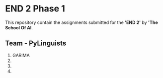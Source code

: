 # END 2 Phase 1

This repository contain the assignments submitted for the **'END 2'** by **'The School Of AI**.

## Team - PyLinguists
1. GARIMA
2. 
3. 
4. 
